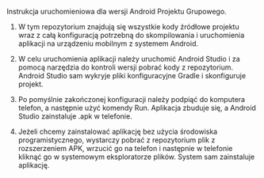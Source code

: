 Instrukcja uruchomieniowa dla wersji Android Projektu Grupowego.

1. W tym repozytorium znajdują się wszystkie kody źródłowe projektu wraz z całą konfiguracją potrzebną do skompilowania i uruchomienia aplikacji na urządzeniu mobilnym z systemem Android.

2. W celu uruchomienia aplikacji należy uruchomić Android Studio i za pomocą narzędzia do kontroli wersji pobrać kody z repozytorium. Android Studio sam wykryje pliki konfiguracyjne Gradle i skonfiguruje projekt.

3. Po pomyślnie zakończonej konfiguracji należy podpiąć do komputera telefon, a następnie użyć komendy Run. Aplikacja zbuduje się, a Android Studio zainstaluje .apk w telefonie.

4. Jeżeli chcemy zainstalować aplikację bez użycia środowiska programistycznego, wystarczy pobrać z repozytorium plik z rozszerzeniem APK, wrzucić go na telefon i następnie w telefonie kliknąć go w systemowym eksploratorze plików. System sam zainstaluje aplikację.

